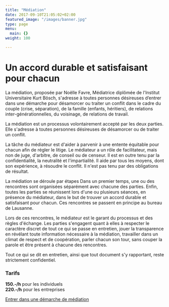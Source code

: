 ```yaml
---
title: "Médiation"
date: 2017-09-10T21:05:02+02:00
featured_image: "/images/banner.jpg"
type: page
menu:
  main: {}
weight: 100

---
```

<h1 class="f-subheadline-l fw2 black-90 mb0 lh-title">Un accord durable et satisfaisant pour chacun</h1>

La médiation, proposée par Noëlle Favre, Médiatrice diplômée de l'Institut Universitaire Kurt Bösch, s'adresse à toutes personnes désireuses d’entrer dans une démarche pour désamorcer ou traiter un conflit dans le cadre du couple (crise, séparation), de la famille (enfants, héritiers), de relations inter-générationnelles, du voisinage, de relations de travail.

La médiation est un processus volontairement accepté par les deux parties. Elle s'adresse à toutes personnes désireuses de désamorcer ou de traiter un conflit.

La tâche du médiateur est d'aider à parvenir à une entente équitable pour chacun afin de régler le litige. Le médiateur a un rôle de facilitateur, mais non de juge, d'arbitre, de conseil ou de censeur.
Il est en outre tenu par la confidentialité, la neutralité et l'impartialité. Il aide par tous les moyens, dont son expérience, à résoudre le conflit. Il n'est pas tenu par des obligations de résultat.

La médiation se déroule par étapes
Dans un premier temps, une ou des rencontres sont organisées séparément avec chacune des parties. Enfin, toutes les parties se réunissent lors d'une ou plusieurs séances, en présence du médiateur, dans le but de trouver un accord durable et satisfaisant pour chacun. Ces rencontres se passent en principe au bureau de Lausanne.

Lors de ces rencontres, le médiateur est le garant du processus et des règles d'échange. Les parties s'engagent quant à elles à respecter le caractère discret de tout ce qui se passe en entretien, jouer la transparence en révélant toute information nécessaire à la médiation, travailler dans un climat de respect et de coopération, parler chacun son tour, sans couper la parole et être présent à chacune des rencontres.

Tout ce qui se dit en entretien, ainsi que tout document s'y rapportant, reste strictement confidentiel.

### Tarifs
**150.-/h** pour les individuels<br/>
**220.-/h** pour les entreprises

[Entrer dans une démarche de médiation](./contact)
